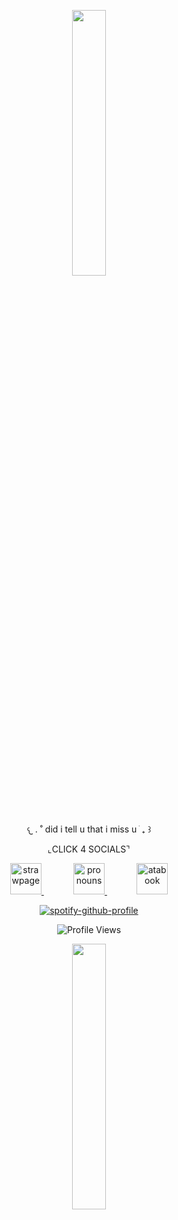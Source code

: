 
<p align="center" width="100%">
    <img width="33%" src="https://64.media.tumblr.com/a5da85750e1dde069aff44f2202bc686/aaccb3271efb5e03-87/s2048x3072/530388dedb12891853d46da67af2ffaf38cbdb32.pnj">
</p>

<p align="center">
  𐔌   .  ˚ did i tell u that i miss u ֹ  ₊ ꒱
</p>

<p align="center">
  ⌞CLICK 4 SOCIALS⌝
</p>

<p align="center">
  <a href="https://kkkawaiirazor.straw.page">
    <img src="https://i.imgur.com/Dq2UARX.gif" alt="strawpage" width="50">
  </a>
    &nbsp;&nbsp;
    &nbsp;&nbsp;
    &nbsp;&nbsp;
    &nbsp;&nbsp;
  <a href="https://pronouns.cc/@kkawaiirazorblades">
    <img src="https://i.imgur.com/Dq2UARX.gif" alt="pronouns" width="50">
  </a>
    &nbsp;&nbsp;
    &nbsp;&nbsp;
    &nbsp;&nbsp;
    &nbsp;&nbsp;
  <a href="https://kwairzrbldz.atabook.org">
    <img src="https://i.imgur.com/Dq2UARX.gif" alt="atabook" width="50">
  </a>
</p>

<p align="center">
  <a href="https://github.com/kittinan/spotify-github-profile">
    <img src="https://spotify-github-profile.kittinanx.com/api/view?uid=12ckph3ot59wwg34vopzfclra&cover_image=true&theme=natemoo-re&show_offline=false&background_color=f7abcc&interchange=false&bar_color=6d45ad&bar_color_cover=false" alt="spotify-github-profile">
  </a>
</p>

<p align="center">
  <img src="https://komarev.com/ghpvc/?username=your-github-username&color=6d45ad&label=hio+guys" alt="Profile Views"/>
</p>

<p align="center" width="100%">
    <img width="33%" src="https://64.media.tumblr.com/a5da85750e1dde069aff44f2202bc686/aaccb3271efb5e03-87/s2048x3072/530388dedb12891853d46da67af2ffaf38cbdb32.pnj">
</p>
